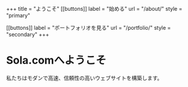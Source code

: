 +++
title = "ようこそ"
[[buttons]]
    label = "始める"
    url = "/about/"
    style = "primary"

[[buttons]]
    label = "ポートフォリオを見る"
    url = "/portfolio/"
    style = "secondary"
+++

# Sola.comへようこそ
私たちはモダンで高速、信頼性の高いウェブサイトを構築します。